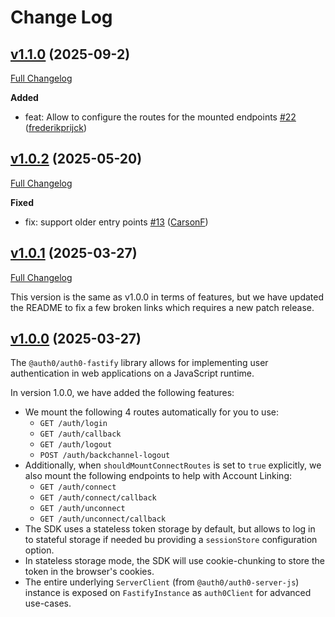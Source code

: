 # Change Log

## [v1.1.0](https://github.com/auth0/auth0-fastify/releases/tag/auth0-fastify-v1.1.0) (2025-09-2)
[Full Changelog](https://github.com/auth0/auth0-fastify/compare/auth0-fastify-v1.0.2...auth0-fastify-v1.1.0)

**Added**
- feat: Allow to configure the routes for the mounted endpoints [#22](https://github.com/auth0/auth0-fastify/pull/22) ([frederikprijck](https://github.com/frederikprijck))

## [v1.0.2](https://github.com/auth0/auth0-fastify/releases/tag/auth0-fastify-v1.0.2) (2025-05-20)
[Full Changelog](https://github.com/auth0/auth0-fastify/compare/auth0-fastify-v1.0.1...auth0-fastify-v1.0.2)

**Fixed**
- fix: support older entry points [#13](https://github.com/auth0/auth0-fastify/pull/13) ([CarsonF](https://github.com/CarsonF))

## [v1.0.1](https://github.com/auth0/auth0-fastify/releases/tag/auth0-fastify-v1.0.1) (2025-03-27)
[Full Changelog](https://github.com/auth0/auth0-fastify/compare/auth0-fastify-v1.0.0...auth0-fastify-v1.0.1)

This version is the same as v1.0.0 in terms of features, but we have updated the README to fix a few broken links which requires a new patch release.

## [v1.0.0](https://github.com/auth0/auth0-fastify/releases/tag/auth0-fastify-v1.0.0) (2025-03-27)

The `@auth0/auth0-fastify` library allows for implementing user authentication in web applications on a JavaScript runtime.

In version 1.0.0, we have added the following features:

- We mount the following 4 routes automatically for you to use:
  - `GET /auth/login`
  - `GET /auth/callback`
  - `GET /auth/logout`
  - `POST /auth/backchannel-logout`
- Additionally, when `shouldMountConnectRoutes` is set to `true` explicitly, we also mount the following endpoints to help with Account Linking:
  - `GET /auth/connect`
  - `GET /auth/connect/callback`
  - `GET /auth/unconnect`
  - `GET /auth/unconnect/callback`
- The SDK uses a stateless token storage by default, but allows to log in to stateful storage if needed bu providing a `sessionStore` configuration option.
- In stateless storage mode, the SDK will use cookie-chunking to store the token in the browser's cookies.
- The entire underlying `ServerClient` (from `@auth0/auth0-server-js`) instance is exposed on `FastifyInstance` as `auth0Client` for advanced use-cases.


